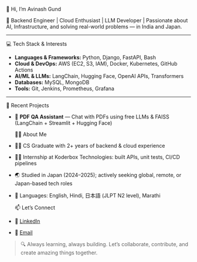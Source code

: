 👋 Hi, I’m Avinash Gund

🎯 Backend Engineer | Cloud Enthusiast | LLM Developer | Passionate about AI, Infrastructure, and solving real-world problems — in India and Japan.

---

 💻 Tech Stack & Interests

- **Languages & Frameworks:** Python, Django, FastAPI, Bash  
- **Cloud & DevOps:** AWS (EC2, S3, IAM), Docker, Kubernetes, GitHub Actions  
- **AI/ML & LLMs:** LangChain, Hugging Face, OpenAI APIs, Transformers  
- **Databases:** MySQL, MongoDB  
- **Tools:** Git, Jenkins, Prometheus, Grafana

---

🔧 Recent Projects

- 📄 **PDF QA Assistant** — Chat with PDFs using free LLMs & FAISS (LangChain + Streamlit + Hugging Face)

   🧑‍💼 About Me

- 👨‍🎓 CS Graduate with 2+ years of backend & cloud experience  
- 🧑‍💻 Internship at Koderbox Technologies: built APIs, unit tests, CI/CD pipelines  
- 🌏 Studied in Japan (2024–2025); actively seeking global, remote, or Japan-based tech roles  
- 💬 Languages: English, Hindi, 日本語 (JLPT N2 level), Marathi

  📫 Let’s Connect

- 💼 [LinkedIn](https://www.linkedin.com/in/avinashgund95/)  
- 💼 [Email](avinashgund95@gmail.com)

> 🔍 Always learning, always building. Let’s collaborate, contribute, and create amazing things together.
